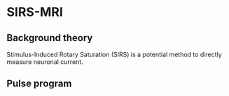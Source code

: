 # SIRS-MRI

## Background theory

Stimulus-Induced Rotary Saturation (SIRS) is a potential method to directly measure neuronal current.

## Pulse program

